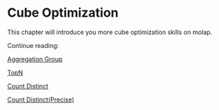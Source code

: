 # Cube Optimization

This chapter will introduce you more cube optimization skills on molap. 

Continue reading:

[Aggregation Group](aggregation_group.en.md)

[TopN](topN.en.md)

[Count Distinct](count_distinct.en.md)

[Count Distinct(Precise)](count_distinct_precise.en.md)



